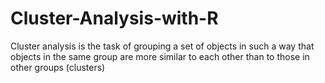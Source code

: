 # Cluster-Analysis-with-R
Cluster analysis is the task of grouping a set of objects in such a way that objects in the same group are more similar to each other than to those in other groups (clusters)
